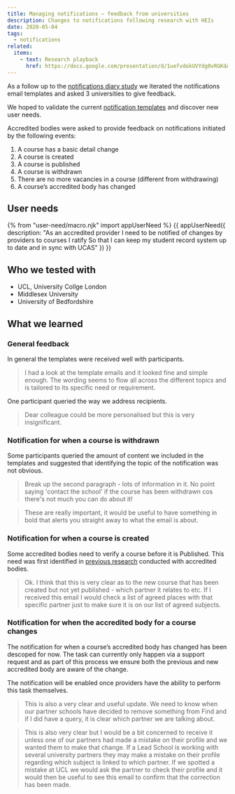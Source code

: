 ```yaml
---
title: Managing notifications – feedback from universities
description: Changes to notifications following research with HEIs
date: 2020-05-04
tags:
  - notifications
related:
  items:
    - text: Research playback
      href: https://docs.google.com/presentation/d/1uefvdokUVYdg0vRGKdAz1pq3bS8t78DUcUZ-hQ4dhY4/
---
```

As a follow up to the [notifications diary study](/publish-teacher-training-courses/managing-notifications/) we iterated the notifications email templates and asked 3 universities to give feedback.

We hoped to validate the current [notification templates](https://docs.google.com/document/d/1_f9sqKJ8TQt2L9mSngnLqSEDjJZ6PXC__EZCnm0fgCA/edit?ts=5e997869) and discover new user needs.

Accredited bodies were asked to provide feedback on notifications initiated by the following events:

1. A course has a basic detail change
2. A course is created
3. A course is published
4. A course is withdrawn
5. There are no more vacancies in a course (different from withdrawing)
6. A course’s accredited body has changed

## User needs

{% from "user-need/macro.njk" import appUserNeed %}
{{ appUserNeed({
  description: "As an accredited provider
  I need to be notified of changes by providers to courses I ratify
  So that I can keep my student record system up to date and in sync with UCAS"
}) }}

## Who we tested with

- UCL, University Collge London
- Middlesex University
- University of Bedfordshire

## What we learned

### General feedback

In general the templates were received well with participants.

> I had a look at the template emails and it looked fine and simple enough. The wording seems to flow all across the different topics and is tailored to its specific need or requirement.

One participant queried the way we address recipients.

> Dear colleague could be more personalised but this is very insignificant.

### Notification for when a course is withdrawn

Some participants queried the amount of content we included in the templates and suggested that identifying the topic of the notification was not obvious.

> Break up the second paragraph - lots of information in it. No point saying 'contact the school' if the course has been withdrawn cos there's not much you can do about it!

> These are really important, it would be useful to have something in bold that alerts you straight away to what the email is about.

### Notification for when a course is created

Some accredited bodies need to verify a course before it is Published. This need was first identified in [previous research](/publish-teacher-training-courses/accredited-bodies-research-round-3/#access-roles-and-permissions) conducted with accredited bodies.

> Ok. I think that this is very clear as to the new course that has been created but not yet published - which partner it relates to etc. If I received this email I would check a list of agreed places with that specific partner just to make sure it is on our list of agreed subjects.

### Notification for when the accredited body for a course changes

The notification for when a course’s accredited body has changed has been descoped for now. The task can currently only happen via a support request and as part of this process we ensure both the previous and new accredited body are aware of the change.

The notification will be enabled once providers have the ability to perform this task themselves.

> This is also a very clear and useful update. We need to know when our partner schools have decided to remove something from Find and if I did have a query, it is clear which partner we are talking about.

> This is also very clear but I would be a bit concerned to receive it unless one of our partners had made a mistake on their profile and we wanted them to make that change. If a Lead School is working with several university partners they may make a mistake on their profile regarding which subject is linked to which partner.  If we spotted a mistake at UCL we would ask the partner to check their profile and it would then be useful to see this email to confirm that the correction has been made.
